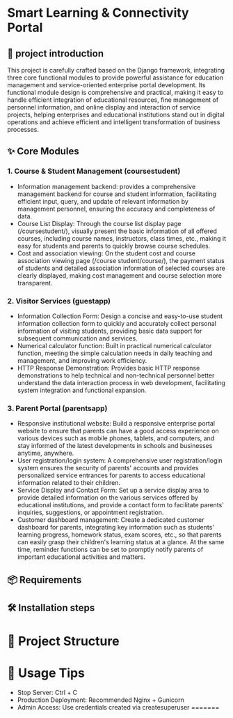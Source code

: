 
# Smart Learning & Connectivity Portal

## 🧾 project introduction  
This project is carefully crafted based on the Django framework, integrating three core functional modules to provide powerful assistance for education management and service-oriented enterprise portal development. Its functional module design is comprehensive and practical, making it easy to handle efficient integration of educational resources, fine management of personnel information, and online display and interaction of service projects, helping enterprises and educational institutions stand out in digital operations and achieve efficient and intelligent transformation of business processes.

## ✨ Core Modules

### 1. Course & Student Management (coursestudent)
- Information management backend: provides a comprehensive management backend for course and student information, facilitating efficient input, query, and update of relevant information by management personnel, ensuring the accuracy and completeness of data.
- Course List Display: Through the course list display page (/coursestudent/), visually present the basic information of all offered courses, including course names, instructors, class times, etc., making it easy for students and parents to quickly browse course schedules.
- Cost and association viewing: On the student cost and course association viewing page (/course student/course/), the payment status of students and detailed association information of selected courses are clearly displayed, making cost management and course selection more transparent.

### 2. Visitor Services (guestapp)
- Information Collection Form: Design a concise and easy-to-use student information collection form to quickly and accurately collect personal information of visiting students, providing basic data support for subsequent communication and services.
- Numerical calculator function: Built in practical numerical calculator function, meeting the simple calculation needs in daily teaching and management, and improving work efficiency.
- HTTP Response Demonstration: Provides basic HTTP response demonstrations to help technical and non-technical personnel better understand the data interaction process in web development, facilitating system integration and functional expansion.

### 3. Parent Portal (parentsapp)
- Responsive institutional website: Build a responsive enterprise portal website to ensure that parents can have a good access experience on various devices such as mobile phones, tablets, and computers, and stay informed of the latest developments in schools and businesses anytime, anywhere.
- User registration/login system: A comprehensive user registration/login system ensures the security of parents' accounts and provides personalized service entrances for parents to access educational information related to their children.
- Service Display and Contact Form: Set up a service display area to provide detailed information on the various services offered by educational institutions, and provide a contact form to facilitate parents' inquiries, suggestions, or appointment registration.
- Customer dashboard management: Create a dedicated customer dashboard for parents, integrating key information such as students' learning progress, homework status, exam scores, etc., so that parents can easily grasp their children's learning status at a glance. At the same time, reminder functions can be set to promptly notify parents of important educational activities and matters.

## 📦 Requirements


## 🛠️ Installation steps

# 📁 Project Structure

# 🚀 Usage Tips
- Stop Server: Ctrl + C
- Production Deployment: Recommended Nginx + Gunicorn
- Admin Access: Use credentials created via createsuperuser
=======


